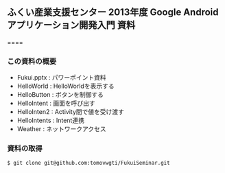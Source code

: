 ## ふくい産業支援センター 2013年度 Google Androidアプリケーション開発入門 資料
====

### この資料の概要
+ Fukui.pptx : パワーポイント資料
+ HelloWorld : HelloWorldを表示する
+ HelloButton : ボタンを制御する
+ HelloIntent : 画面を呼び出す
+ HelloInten2 : Activity間で値を受け渡す
+ HelloIntents : Intent連携
+ Weather : ネットワークアクセス

### 資料の取得
```
$ git clone git@github.com:tomovwgti/FukuiSeminar.git
```
